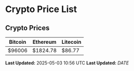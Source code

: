 # Crypto Price List

## Crypto Prices
| Bitcoin | Ethereum | Litecoin |
| ------- | -------- | -------- |
| $96006 | $1824.78 | $86.77 |
**Last Updated:** 2025-05-03 10:56 UTC
**Last Updated:** $DATE$
